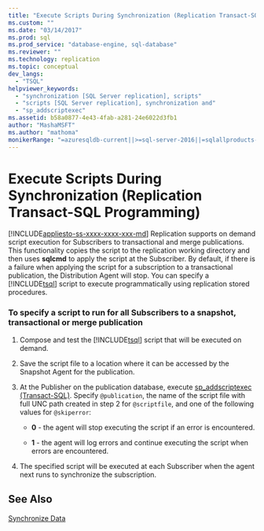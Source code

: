 ```yaml
---
title: "Execute Scripts During Synchronization (Replication Transact-SQL Programming) | Microsoft Docs"
ms.custom: ""
ms.date: "03/14/2017"
ms.prod: sql
ms.prod_service: "database-engine, sql-database"
ms.reviewer: ""
ms.technology: replication
ms.topic: conceptual
dev_langs: 
  - "TSQL"
helpviewer_keywords: 
  - "synchronization [SQL Server replication], scripts"
  - "scripts [SQL Server replication], synchronization and"
  - "sp_addscriptexec"
ms.assetid: b58a0877-4e43-4fab-a281-24e6022d3fb1
author: "MashaMSFT"
ms.author: "mathoma"
monikerRange: "=azuresqldb-current||>=sql-server-2016||=sqlallproducts-allversions||>=sql-server-linux-2017||=azuresqldb-mi-current"
---
```

# Execute Scripts During Synchronization (Replication Transact-SQL Programming)
[!INCLUDE[appliesto-ss-xxxx-xxxx-xxx-md](../../includes/appliesto-ss-xxxx-xxxx-xxx-md.md)]
  Replication supports on demand script execution for Subscribers to transactional and merge publications. This functionality copies the script to the replication working directory and then uses **sqlcmd** to apply the script at the Subscriber. By default, if there is a failure when applying the script for a subscription to a transactional publication, the Distribution Agent will stop. You can specify a [!INCLUDE[tsql](../../includes/tsql-md.md)] script to execute programmatically using replication stored procedures.  
  
### To specify a script to run for all Subscribers to a snapshot, transactional or merge publication  
  
1.  Compose and test the [!INCLUDE[tsql](../../includes/tsql-md.md)] script that will be executed on demand.  
  
2.  Save the script file to a location where it can be accessed by the Snapshot Agent for the publication.  
  
3.  At the Publisher on the publication database, execute [sp_addscriptexec &#40;Transact-SQL&#41;](../../relational-databases/system-stored-procedures/sp-addscriptexec-transact-sql.md). Specify `@publication`, the name of the script file with full UNC path created in step 2 for `@scriptfile`, and one of the following values for `@skiperror`:  
  
    -   **0** - the agent will stop executing the script if an error is encountered.  
  
    -   **1** - the agent will log errors and continue executing the script when errors are encountered.  
  
4.  The specified script will be executed at each Subscriber when the agent next runs to synchronize the subscription.  
  
## See Also  
 [Synchronize Data](../../relational-databases/replication/synchronize-data.md)  
  
  
